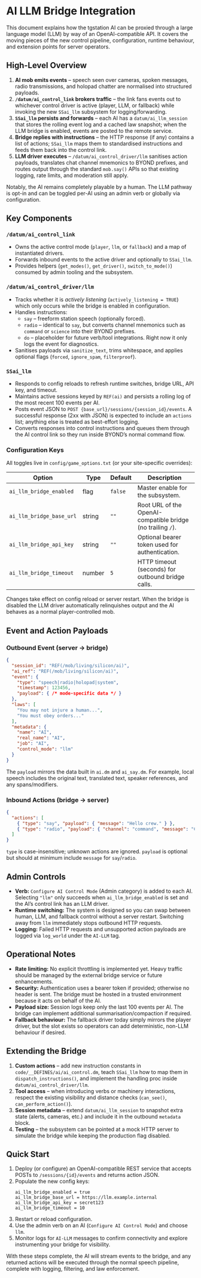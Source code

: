 # AI LLM Bridge Integration

This document explains how the tgstation AI can be proxied through a large language model (LLM) by way of an OpenAI-compatible API. It covers the moving pieces of the new control pipeline, configuration, runtime behaviour, and extension points for server operators.

## High-Level Overview

1. **AI mob emits events** – speech seen over cameras, spoken messages, radio transmissions, and holopad chatter are normalised into structured payloads.
2. **`/datum/ai_control_link` brokers traffic** – the link fans events out to whichever control driver is active (player, LLM, or fallback) while invoking the new `SSai_llm` subsystem for logging/forwarding.
3. **`SSai_llm` persists and forwards** – each AI has a `datum/ai_llm_session` that stores the rolling event log and a cached law snapshot; when the LLM bridge is enabled, events are posted to the remote service.
4. **Bridge replies with instructions** – the HTTP response (if any) contains a list of actions; `SSai_llm` maps them to standardised instructions and feeds them back into the control link.
5. **LLM driver executes** – `/datum/ai_control_driver/llm` sanitises action payloads, translates chat channel mnemonics to BYOND prefixes, and routes output through the standard `mob.say()` APIs so that existing logging, rate limits, and moderation still apply.

Notably, the AI remains completely playable by a human. The LLM pathway is opt-in and can be toggled per-AI using an admin verb or globally via configuration.

## Key Components

### `/datum/ai_control_link`

- Owns the active control mode (`player`, `llm`, or `fallback`) and a map of instantiated drivers.
- Forwards inbound events to the active driver and optionally to `SSai_llm`.
- Provides helpers (`get_modes()`, `get_driver()`, `switch_to_mode()`) consumed by admin tooling and the subsystem.

### `/datum/ai_control_driver/llm`

- Tracks whether it is *actively listening* (`actively_listening = TRUE`) which only occurs while the bridge is enabled in configuration.
- Handles instructions:
  - `say` – freeform station speech (optionally forced).
  - `radio` – identical to `say`, but converts channel mnemonics such as `command` or `science` into their BYOND prefixes.
  - `do` – placeholder for future verb/tool integrations. Right now it only logs the event for diagnostics.
- Sanitises payloads via `sanitize_text`, trims whitespace, and applies optional flags (`forced`, `ignore_spam`, `filterproof`).

### `SSai_llm`

- Responds to config reloads to refresh runtime switches, bridge URL, API key, and timeout.
- Maintains active sessions keyed by `REF(ai)` and persists a rolling log of the most recent 100 events per AI.
- Posts event JSON to `POST {base_url}/sessions/{session_id}/events`. A successful response (2xx with JSON) is expected to include an `actions` list; anything else is treated as best-effort logging.
- Converts responses into control instructions and queues them through the AI control link so they run inside BYOND’s normal command flow.

### Configuration Keys

All toggles live in `config/game_options.txt` (or your site-specific overrides):

| Option                          | Type    | Default | Description                                              |
|---------------------------------|---------|---------|----------------------------------------------------------|
| `ai_llm_bridge_enabled`         | flag    | `false` | Master enable for the subsystem.                         |
| `ai_llm_bridge_base_url`        | string  | `""`    | Root URL of the OpenAI-compatible bridge (no trailing `/`). |
| `ai_llm_bridge_api_key`         | string  | `""`    | Optional bearer token used for authentication.           |
| `ai_llm_bridge_timeout`         | number  | `5`     | HTTP timeout (seconds) for outbound bridge calls.        |

Changes take effect on config reload or server restart. When the bridge is disabled the LLM driver automatically relinquishes output and the AI behaves as a normal player-controlled mob.

## Event and Action Payloads

### Outbound Event (server → bridge)

```json
{
  "session_id": "REF(/mob/living/silicon/ai)",
  "ai_ref": "REF(/mob/living/silicon/ai)",
  "event": {
    "type": "speech|radio|holopad|system",
    "timestamp": 123456,
    "payload": { /* mode-specific data */ }
  },
  "laws": [
    "You may not injure a human...",
    "You must obey orders..."
  ],
  "metadata": {
    "name": "AI",
    "real_name": "AI",
    "job": "AI",
    "control_mode": "llm"
  }
}
```

The `payload` mirrors the data built in `ai.dm` and `ai_say.dm`. For example, local speech includes the original text, translated text, speaker references, and any spans/modifiers.

### Inbound Actions (bridge → server)

```json
{
  "actions": [
    { "type": "say", "payload": { "message": "Hello crew." } },
    { "type": "radio", "payload": { "channel": "command", "message": "Command, status green." } }
  ]
}
```

`type` is case-insensitive; unknown actions are ignored. `payload` is optional but should at minimum include `message` for `say`/`radio`.

## Admin Controls

- **Verb:** `Configure AI Control Mode` (Admin category) is added to each AI. Selecting `"llm"` only succeeds when `ai_llm_bridge_enabled` is set and the AI’s control link has an LLM driver.
- **Runtime switching:** The system is designed so you can swap between human, LLM, and fallback control without a server restart. Switching away from `llm` immediately stops outbound HTTP requests.
- **Logging:** Failed HTTP requests and unsupported action payloads are logged via `log_world` under the `AI-LLM` tag.

## Operational Notes

- **Rate limiting:** No explicit throttling is implemented yet. Heavy traffic should be managed by the external bridge service or future enhancements.
- **Security:** Authentication uses a bearer token if provided; otherwise no header is sent. The bridge must be hosted in a trusted environment because it acts on behalf of the AI.
- **Payload size:** Session logs keep only the last 100 events per AI. The bridge can implement additional summarisation/compaction if required.
- **Fallback behaviour:** The fallback driver today simply mirrors the player driver, but the slot exists so operators can add deterministic, non-LLM behaviour if desired.

## Extending the Bridge

1. **Custom actions** – add new instruction constants in `code/__DEFINES/ai/ai_control.dm`, teach `SSai_llm` how to map them in `dispatch_instructions()`, and implement the handling proc inside `datum/ai_control_driver/llm`.
2. **Tool access** – when introducing verbs or machinery interactions, respect the existing visibility and distance checks (`can_see()`, `can_perform_action()`).
3. **Session metadata** – extend `datum/ai_llm_session` to snapshot extra state (alerts, cameras, etc.) and include it in the outbound `metadata` block.
4. **Testing** – the subsystem can be pointed at a mock HTTP server to simulate the bridge while keeping the production flag disabled.

## Quick Start

1. Deploy (or configure) an OpenAI-compatible REST service that accepts POSTs to `/sessions/{id}/events` and returns action JSON.
2. Populate the new config keys:
   ```
   ai_llm_bridge_enabled = true
   ai_llm_bridge_base_url = https://llm.example.internal
   ai_llm_bridge_api_key = secret123
   ai_llm_bridge_timeout = 10
   ```
3. Restart or reload configuration.
4. Use the admin verb on an AI (`Configure AI Control Mode`) and choose `llm`.
5. Monitor logs for `AI-LLM` messages to confirm connectivity and explore instrumenting your bridge for visibility.

With these steps complete, the AI will stream events to the bridge, and any returned actions will be executed through the normal speech pipeline, complete with logging, filtering, and law enforcement.
